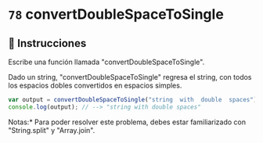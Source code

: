 # `78` convertDoubleSpaceToSingle

## 📝 Instrucciones

Escribe una función llamada "convertDoubleSpaceToSingle".

Dado un string, "convertDoubleSpaceToSingle" regresa el string, con todos los espacios dobles convertidos en espacios simples.

```Javascript
var output = convertDoubleSpaceToSingle("string  with  double  spaces");
console.log(output); // --> "string with double spaces"
```

Notas:* Para poder resolver este problema, debes estar familiarizado con "String.split" y "Array.join". 
